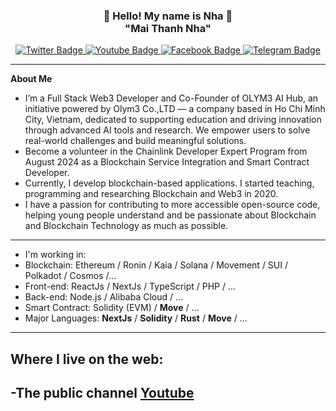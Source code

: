 <h3 align="center">👋   Hello! My name is Nha   👋 <br/> "Mai Thanh Nha" </h3>

<div id="badges" align="center">
  <a href="https://twitter.com/thanhnhaweb3">
    <img src="https://img.shields.io/badge/Twitter-green?style=for-the-badge&logo=twitter&logoColor=white" alt="Twitter Badge"/>
  </a>
  <a href="https://youtube.com/@thanhnhaweb3">
    <img src="https://img.shields.io/badge/YouTube-red?style=for-the-badge&logo=youtube&logoColor=white" alt="Youtube Badge"/>
  </a>
  <a href="https://facebook.com/thanhnhaweb3">
    <img src="https://img.shields.io/badge/Facebook-gray?style=for-the-badge&logo=facebook&logoColor=white" alt="Facebook Badge"/>
  </a>
  <a href="https://t.me/thanhnhaweb3">
    <img src="https://img.shields.io/badge/Telegram-yellow?style=for-the-badge&logo=telegram&logoColor=white" alt="Telegram Badge"/>
  </a>
  <br/>
</div>

---
**About Me**
- I’m a Full Stack Web3 Developer and Co-Founder of OLYM3 AI Hub, an initiative powered by Olym3 Co.,LTD — a company based in Ho Chi Minh City, Vietnam, dedicated to supporting education and driving innovation through advanced AI tools and research. We empower users to solve real-world challenges and build meaningful solutions.
- Become a volunteer in the Chainlink Developer Expert Program from August 2024 as a Blockchain Service Integration and Smart Contract Developer.
- Currently, I develop blockchain-based applications. I started teaching, programming and researching Blockchain and Web3 in 2020.
- I have a passion for contributing to more accessible open-source code, helping young people understand and be passionate about Blockchain and Blockchain Technology as much as possible.
---
- I'm working in:
 - Blockchain: Ethereum / Ronin / Kaia / Solana / Movement / SUI / Polkadot / Cosmos /...
 - Front-end: ReactJs / NextJs / TypeScript / PHP / ...
 - Back-end: Node.js / Alibaba Cloud / ...
 - Smart Contract: Solidity (EVM) / **Move** / ...
 - Major Languages: **NextJs** / **Solidity** / **Rust** / **Move** / ...
---
Where I live on the web:
-----------------------
-The public channel <a href="https://youtube.com/@thanhnhaweb3">Youtube</a>
-----------------------

